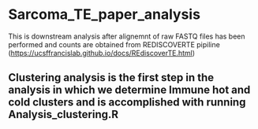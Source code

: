 # Sarcoma_TE_paper_analysis
This is downstream analysis after alignemnt of raw FASTQ files has been performed and counts are obtained from REDISCOVERTE pipiline (https://ucsffrancislab.github.io/docs/REdiscoverTE.html)

## Clustering analysis is the first step in the analysis in which we determine Immune hot and cold clusters and is accomplished with running Analysis_clustering.R



